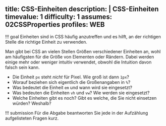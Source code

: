 title: CSS-Einheiten
description: |
  CSS-Einheiten
timevalue: 1
difficulty: 1
assumes: 02CSSProperties
profiles: WEB
---
!!! goal
    Einheiten sind in CSS häufig anzutreffen und es hilft, an der richtigen Stelle die richtige
    Einheit zu verwenden.
    
Man gibt bei CSS an vielen Stellen Größen verschiedener Einheiten an, wohl am häufigsten für
die Größe von Elementen oder Rändern. Dabei werden einige mehr oder weniger intuitiv verwendet,
obwohl die Intuition davon falsch sein kann.

 * Die Einheit `px` steht _nicht_ für Pixel. Wie groß ist dann `1px`?
 * Worauf beziehen sich eigentlich die Großenangaben in `%`?
 * Was bedeutet die Einheit `em` und wann wird sie eingesetzt?
 * Was bedeuten die Einheiten `vh` und `vw`? Wie werden sie eingesetzt?
 * Welche Einheiten gibt es noch? Gibt es welche, die Sie nicht einsetzen würden? Weshalb?

!!! submission
    Für die Abgabe beantworten Sie jede in der Aufzählung aufgelisteten Fragen kurz.
